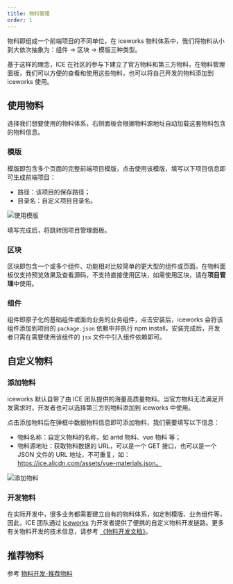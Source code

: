 ```yaml
---
title: 物料管理
order: 1
---
```


物料即组成一个前端项目的不同单位，在 iceworks 物料体系中，我们将物料从小到大依次抽象为：组件 -> 区块 -> 模版三种类型。

基于这样的理念，ICE 在社区的参与下建立了官方物料和第三方物料，在物料管理面板，我们可以方便的查看和使用这些物料，也可以将自己开发的物料添加到 iceworks 使用。

## 使用物料

选择我们想要使用的物料体系，右侧面板会根据物料源地址自动加载这套物料包含的物料信息。

### 模版

模版即包含多个页面的完整前端项目模版，点击使用该模版，填写以下项目信息即可生成前端项目：

- 路径：该项目的保存路径；
- 目录名：自定义项目目录名。

![使用模版](https://img.alicdn.com/tfs/TB1od2_eQ9E3KVjSZFGXXc19XXa-2791-1534.png)

填写完成后，将跳转回项目管理面板。

### 区块

区块即包含一个或多个组件、功能相对比较简单的更大型的组件或页面。在物料面板仅支持预览效果及查看源码，不支持直接使用区块，如需使用区块，请在**项目管理**中使用。

### 组件

组件即原子化的基础组件或面向业务的业务组件，点击安装后，iceworks 会将该组件添加到项目的 `package.json` 依赖中并执行 npm install，安装完成后，开发者只需在需要使用该组件的 `jsx` 文件中引入组件依赖即可。

## 自定义物料

### 添加物料

iceworks 默认自带了由 ICE 团队提供的海量高质量物料。当官方物料无法满足开发需求时，开发者也可以选择第三方的物料添加到 iceworks 中使用。

点击添加物料后在弹框中数据物料信息即可添加物料，我们需要填写以下信息：

- 物料名称：自定义物料的名称，如 antd 物料、vue 物料 等；
- 物料源地址：获取物料数据的 URL，可以是一个 GET 接口，也可以是一个 JSON 文件的 URL 地址，不可重复，如：https://ice.alicdn.com/assets/vue-materials.json。

![添加物料](https://img.alicdn.com/tfs/TB1VY.ybwFY.1VjSZFqXXadbXXa-2790-1532.png)

### 开发物料

在实际开发中，很多业务都需要建立自有的物料体系，如定制模版、业务组件等，因此，ICE 团队通过 [iceworks](https://ice.work/docs/materials/about) 为开发者提供了便携的自定义物料开发链路。更多有关物料开发的技术信息，请参考 [《物料开发文档》](https://ice.work/docs/materials/about)。

## 推荐物料

参考 [物料开发-推荐物料](https://ice.alibaba-inc.com/docs/materials/recommand)